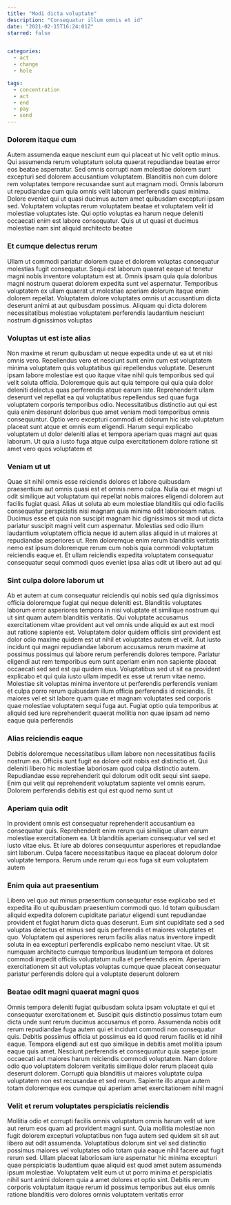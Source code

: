 ```yaml
---
title: "Modi dicta voluptate"
description: "Consequatur illum omnis et id"
date: "2021-02-15T16:24:01Z"
starred: false


categories:
  - act
  - change
  - hole

tags:
  - concentration
  - act
  - end
  - pay
  - send
---
```




### Dolorem itaque cum

Autem assumenda eaque nesciunt eum qui placeat ut hic velit optio minus. Qui assumenda rerum voluptatum soluta quaerat repudiandae beatae error eos beatae aspernatur. Sed omnis corrupti nam molestiae dolorem sunt excepturi sed dolorem accusantium voluptatem. Blanditiis non cum dolore rem voluptates tempore recusandae sunt aut magnam modi. Omnis laborum ut repudiandae cum quia omnis velit laborum perferendis quasi minima. Dolore eveniet qui ut quasi ducimus autem amet quibusdam excepturi ipsam sed. Voluptatem voluptas rerum voluptatem beatae et voluptatem velit id molestiae voluptates iste. Qui optio voluptas ea harum neque deleniti occaecati enim est labore consequatur. Quis ut ut quasi et ducimus molestiae nam sint aliquid architecto beatae

### Et cumque delectus rerum

Ullam ut commodi pariatur dolorem quae et dolorem voluptas consequatur molestias fugit consequatur. Sequi est laborum quaerat eaque ut tenetur magni nobis inventore voluptatum est at. Omnis ipsam quia quia doloribus magni nostrum quaerat dolorem expedita sunt vel aspernatur. Temporibus voluptatem ex ullam quaerat ut molestiae aperiam dolorum itaque enim dolorem repellat. Voluptatem dolore voluptates omnis ut accusantium dicta deserunt animi at aut quibusdam possimus. Aliquam qui dicta dolorem necessitatibus molestiae voluptatem perferendis laudantium nesciunt nostrum dignissimos voluptas

### Voluptas ut est iste alias

Non maxime et rerum quibusdam ut neque expedita unde ut ea ut et nisi omnis vero. Repellendus vero et nesciunt sunt enim cum est voluptatem minima voluptatem quis voluptatibus qui repellendus voluptate. Deserunt ipsam labore molestiae est quo itaque vitae nihil quis temporibus sed qui velit soluta officia. Doloremque quis aut quia tempore qui quia quia dolor deleniti delectus quas perferendis atque earum iste. Reprehenderit ullam deserunt vel repellat ea qui voluptatibus repellendus sed quae fuga voluptatem corporis temporibus odio. Necessitatibus distinctio aut qui est quia enim deserunt doloribus quo amet veniam modi temporibus omnis consequuntur. Optio vero excepturi commodi et dolorum hic iste voluptatum placeat sunt atque et omnis eum eligendi. Harum sequi explicabo voluptatem ut dolor deleniti alias et tempora aperiam quas magni aut quas laborum. Ut quia a iusto fuga atque culpa exercitationem dolore ratione sit amet vero quos voluptatem et

### Veniam ut ut

Quae sit nihil omnis esse reiciendis dolores et labore quibusdam praesentium aut omnis quasi est et omnis nemo culpa. Nulla qui et magni ut odit similique aut voluptatum qui repellat nobis maiores eligendi dolorem aut facilis fugiat quasi. Alias ut soluta ab eum molestiae blanditiis qui odio facilis consequatur perspiciatis nisi magnam quia minima odit laboriosam natus. Ducimus esse et quia non suscipit magnam hic dignissimos sit modi ut dicta pariatur suscipit magni velit cum aspernatur. Molestias sed odio illum laudantium voluptatem officia neque id autem alias aliquid in ut maiores at repudiandae asperiores ut. Rem doloremque enim rerum blanditiis veritatis nemo est ipsum doloremque rerum cum nobis quia commodi voluptatum reiciendis eaque et. Et ullam reiciendis expedita voluptatem consequatur consequatur sequi commodi quos eveniet ipsa alias odit ut libero aut ad qui

### Sint culpa dolore laborum ut

Ab et autem at cum consequatur reiciendis qui nobis sed quia dignissimos officia doloremque fugiat qui neque deleniti est. Blanditiis voluptates laborum error asperiores tempora in nisi voluptate et similique nostrum qui ut sint quam autem blanditiis veritatis. Qui voluptate accusamus exercitationem vitae provident aut vel omnis unde aliquid ex aut est modi aut ratione sapiente est. Voluptatem dolor quidem officiis sint provident est dolor odio maxime quidem est ut nihil et voluptates autem et velit. Aut iusto incidunt qui magni repudiandae laborum accusamus rerum maxime at possimus possimus qui labore rerum perferendis dolores tempore. Pariatur eligendi aut rem temporibus eum sunt aperiam enim non sapiente placeat occaecati sed sed est qui quidem eius. Voluptatibus sed ut sit ea provident explicabo et qui quia iusto ullam impedit ex esse ut rerum vitae nemo. Molestiae sit voluptas minima inventore ut perferendis perferendis veniam et culpa porro rerum quibusdam illum officia perferendis id reiciendis. Et maiores vel et sit labore quam quae et magnam voluptates sed corporis quae molestiae voluptatem sequi fuga aut. Fugiat optio quia temporibus at aliquid sed iure reprehenderit quaerat mollitia non quae ipsam ad nemo eaque quia perferendis

### Alias reiciendis eaque

Debitis doloremque necessitatibus ullam labore non necessitatibus facilis nostrum ea. Officiis sunt fugit ea dolore odit nobis est distinctio et. Qui deleniti libero hic molestiae laboriosam quod culpa distinctio autem. Repudiandae esse reprehenderit qui dolorum odit odit sequi sint saepe. Enim qui velit qui reprehenderit voluptatum sapiente vel omnis earum. Dolorem perferendis debitis est qui est quod nemo sunt ut

### Aperiam quia odit

In provident omnis est consequatur reprehenderit accusantium ea consequatur quis. Reprehenderit enim rerum qui similique ullam earum molestiae exercitationem ea. Ut blanditiis aperiam consequatur vel sed et iusto vitae eius. Et iure ab dolores consequuntur asperiores et repudiandae sint laborum. Culpa facere necessitatibus itaque ea placeat dolorum dolor voluptate tempora. Rerum unde rerum qui eos fuga sit eum voluptatem autem

### Enim quia aut praesentium

Libero vel quo aut minus praesentium consequatur esse explicabo sed et expedita illo ut quibusdam praesentium commodi quo. Id totam quibusdam aliquid expedita dolorem cupiditate pariatur eligendi sunt repudiandae provident et fugiat harum dicta quas deserunt. Eum sint cupiditate sed a sed voluptas delectus et minus sed quis perferendis et maiores voluptates et quo. Voluptatem qui asperiores rerum facilis alias natus inventore impedit soluta in ea excepturi perferendis explicabo nemo nesciunt vitae. Ut sit numquam architecto cumque temporibus laudantium tempora et dolores commodi impedit officiis voluptatum nulla et perferendis enim. Aperiam exercitationem sit aut voluptas voluptas cumque quae placeat consequatur pariatur perferendis dolore qui a voluptate deserunt dolorem

### Beatae odit magni quaerat magni quos

Omnis tempora deleniti fugiat quibusdam soluta ipsam voluptate et qui et consequatur exercitationem et. Suscipit quis distinctio possimus totam eum dicta unde sunt rerum ducimus accusamus et porro. Assumenda nobis odit rerum repudiandae fuga autem qui et incidunt commodi non consequatur quis. Debitis possimus officia ut possimus ea id quod rerum facilis et id nihil eaque. Tempora eligendi aut est quo similique in debitis amet mollitia ipsum eaque quis amet. Nesciunt perferendis et consequuntur quia saepe ipsum occaecati aut maiores harum reiciendis commodi voluptatem. Nam dolore odio quo voluptatem dolorem veritatis similique dolor rerum placeat quia deserunt dolorem. Corrupti quia blanditiis ut maiores voluptate culpa voluptatem non est recusandae et sed rerum. Sapiente illo atque autem totam doloremque eos cumque qui aperiam amet exercitationem nihil magni

### Velit et rerum voluptates perspiciatis reiciendis

Mollitia odio et corrupti facilis omnis voluptatum omnis harum velit ut iure aut rerum eos quam ad provident magni sunt. Quia mollitia molestiae non fugit dolorem excepturi voluptatibus non fuga autem sed quidem sit sit aut libero aut odit assumenda. Voluptatibus dolorum sint vel sed distinctio possimus maiores vel voluptates odio totam quia eaque nihil facere aut fugit rerum sed. Ullam placeat laboriosam iure aspernatur hic minima excepturi quae perspiciatis laudantium quae aliquid est quod amet autem assumenda ipsum molestiae. Voluptatem velit eum ut ut porro minima et perspiciatis nihil sunt animi dolorem quia a amet dolores et optio sint. Debitis rerum corporis voluptatum itaque rerum id possimus temporibus aut eius omnis ratione blanditiis vero dolores omnis voluptatem veritatis error


